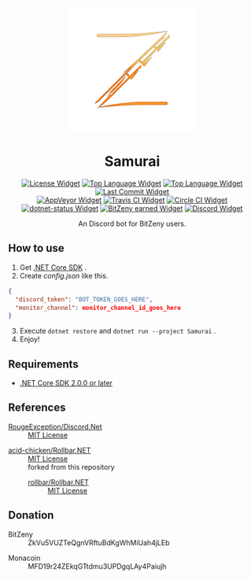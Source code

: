 <!-- markdownlint-disable -->
<div align="center">
  <img src="assets/Samurai.png" alt="Samurai Logo" height="256">
  <h1>Samurai</h1>
  <div>
    <a href="LICENSE" target="_blank"><img src="https://img.shields.io/github/license/acid-chicken/Samurai.svg" alt="License Widget"></a>
    <a href="https://github.com/acid-chicken/Samurai/search?l=c%23" target="_blank"><img src="https://img.shields.io/github/languages/top/acid-chicken/Samurai.svg" alt="Top Language Widget"></a>
    <a href="https://github.com/acid-chicken/Samurai/archive/master.zip" target="_blank"><img src="https://img.shields.io/github/repo-size/acid-chicken/Samurai.svg" alt="Top Language Widget"></a>
    <a href="https://github.com/acid-chicken/Samurai/commits" target="_blank"><img src="https://img.shields.io/github/last-commit/acid-chicken/Samurai.svg" alt="Last Commit Widget"></a>
  </div>
  <div>
    <a href="https://ci.appveyor.com/project/acid-chicken/Samurai" target="_blank"><img src="https://ci.appveyor.com/api/projects/status/k7koen45vjy9xd49?svg=true" alt="AppVeyor Widget"></a>
    <a href="https://travis-ci.org/acid-chicken/Samurai" target="_blank"><img src="https://api.travis-ci.org/acid-chicken/Samurai.svg?branch=master" alt="Travis CI Widget"></a>
    <a href="https://circleci.com/gh/acid-chicken/Samurai" target="_blank"><img src="https://circleci.com/gh/acid-chicken/Samurai.svg?style=shield" alt="Circle CI Widget"></a>
    <a href="https://dotnet-status.com" target="_blank"><img src="https://img.shields.io/dotnetstatus/acid-chicken/Samurai/dotnet-status/API.svg" alt="dotnet-status Widget"></a>
    <a href="https://twitter.com/intent/tweet?text=@zenyhime%20tip%20@acid_chicken%20" target="_blank"><img src="https://img.shields.io/badge/Earned-39149%20ZNY-blue.svg?logo=data%3Aimage%2Fpng%3Bbase64%2CiVBORw0KGgoAAAANSUhEUgAAAA4AAAAOBAMAAAGaYQB0AAAAHlBMVEX%2F%2F%2F%2FMzMzMzMzMzMzMzMzMzMzMzMzMzMzMzMzMzMw6yahhAAAACXRSTlMAQFCQoLDQ4PBnVUN0AAAAaElEQVQI1wXBIQ7CMBiA0W8Jpq51VCJxc8uOMDdF0nsQEo6A%2B0nXke%2B2vEdCdt48PqQgZQzOYA2SznisQS01mNxhVTisO%2F4MXAxGuWeSHdjUDtVbKe2L%2BloU7U%2BV5tVzG1xUnWFqjswfmY0oro8lrF8AAAAASUVORK5CYII%3D" alt="BitZeny earned Widget"></a>
    <a href="https://discord.gg/xmWd3yy" target="_blank"><img src="https://discordapp.com/api/guilds/387920616252243968/widget.png" alt="Discord Widget"></a>
  </div>
  <p>An Discord bot for BitZeny users.</p>
</div>

## How to use

1. Get [.NET Core SDK](https://dot.net/core) .
2. Create *config.json* like this.
```json
{
  "discord_token": "BOT_TOKEN_GOES_HERE",
  "monitor_channel": monitor_channel_id_goes_here
}
```
3. Execute `dotnet restore` and `dotnet run --project Samurai` .
4. Enjoy!

## Requirements

* [.NET Core SDK 2.0.0 or later](https://dot.net/core)

## References

<dl>
  <dt><a href="https://github.com/RogueException/Discord.Net">RougeException/Discord.Net</a></dt>
  <dd><a href="https://github.com/RogueException/Discord.Net/blob/dev/LICENSE">MIT License</a></dd>
</dl>
<dl>
  <dt><a href="https://github.com/acid-chicken/Rollbar.NET">acid-chicken/Rollbar.NET</a></dt>
  <dd>
    <a href="https://github.com/acid-chicken/Rollbar.NET/blob/master/LICENSE">MIT License</a>
    <div>forked from this repository</div>
    <dl>
      <dt><a href="https://github.com/rollbar/Rollbar.NET">rollbar/Rollbar.NET</a></dt>
      <dd><a href="https://github.com/rollbar/Rollbar.NET/blob/master/LICENSE">MIT License</a></dd>
    </dl>
  </dd>
</dl>

## Donation

<dl>
  <dt>BitZeny</dt>
  <dd>ZkVu5VUZTeQgnVRftuBdKgWhMiUah4jLEb</dd>
</dl>
<dl>
  <dt>Monacoin</dt>
  <dd>MFD19r24ZEkqGTtdmu3UPDgqLAy4Paiujh</dd>
</dl>
